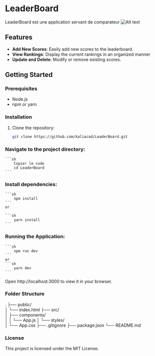 # LeaderBoard

LeaderBoard est une application servant de comparateur 
<img title="a title" alt="Alt text" src="./demo.png">

## Features

- **Add New Scores**: Easily add new scores to the leaderboard.
- **View Rankings**: Display the current rankings in an organized manner
- **Update and Delete**: Modify or remove existing scores.

## Getting Started

### Prerequisites

- Node.js
- npm or yarn

### Installation

1. Clone the repository:
   ```sh
   git clone https://github.com/kaliacad/LeaderBoard.git
   ```
### Navigate to the project directory:

    ```sh
        Copier le code
        cd LeaderBoard 
    ```
### Install dependencies:

    ```sh 
        npm install
    ```
    or 

    ```sh 
        yarn install
    ```
### Running the Application:

    ```sh 
        npm run dev
    ```
    or 
    ```sh
        yarn dev 
    ```
Open http://localhost:3000 to view it in your browser.

### Folder Structure

.
├── public/          
│   └── index.html
├── src/             
│   ├── components/  
│   │   └── App.js
│   └── styles/      
│       └── App.css
├── .gitignore
├── package.json
└── README.md


### License
This project is licensed under the MIT License.

